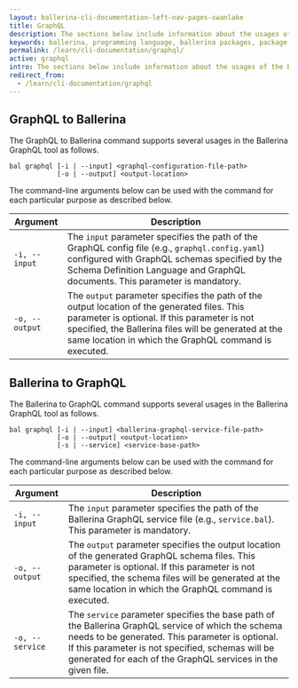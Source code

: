 ```yaml
---
layout: ballerina-cli-documentation-left-nav-pages-swanlake
title: GraphQL
description: The sections below include information about the usages of the Ballerina GraphQL tool.
keywords: ballerina, programming language, ballerina packages, package structure, package layout, GraphQL
permalink: /learn/cli-documentation/graphql/
active: graphql
intro: The sections below include information about the usages of the Ballerina GraphQL tool.
redirect_from:
  - /learn/cli-documentation/graphql
---
```


## GraphQL to Ballerina 

The GraphQL to Ballerina command supports several usages in the Ballerina GraphQL tool as follows.

```
bal graphql [-i | --input] <graphql-configuration-file-path>
            [-o | --output] <output-location>
```

The command-line arguments below can be used with the command for each particular purpose as described below.

| Argument       | Description                                                                                                                                                                                                                                                   |
|----------------|---------------------------------------------------------------------------------------------------------------------------------------------------------------------------------------------------------------------------------------------------------------|
| `-i, --input`  | The `input` parameter specifies the path of the GraphQL config file (e.g., `graphql.config.yaml`) configured with GraphQL schemas specified by the Schema Definition Language and GraphQL documents. This parameter is mandatory.                             |
| `-o, --output` | The `output` parameter specifies the path of the output location of the generated files. This parameter is optional. If this parameter is not specified, the Ballerina files will be generated at the same location in which the GraphQL command is executed. |

## Ballerina to GraphQL

The Ballerina to GraphQL command supports several usages in the Ballerina GraphQL tool as follows.

```
bal graphql [-i | --input] <ballerina-graphql-service-file-path>
            [-o | --output] <output-location>
            [-s | --service] <service-base-path>
```

The command-line arguments below can be used with the command for each particular purpose as described below.

| Argument        | Description                                                                                                                                                                                                                                                               |
|-----------------|---------------------------------------------------------------------------------------------------------------------------------------------------------------------------------------------------------------------------------------------------------------------------|
| `-i, --input`   | The `input` parameter specifies the path of the Ballerina GraphQL service file (e.g., `service.bal`). This parameter is mandatory.                                                                                                                                        |
| `-o, --output`  | The `output` parameter specifies the output location of the generated GraphQL schema files. This parameter is optional. If this parameter is not specified, the schema files will be generated at the same location in which the GraphQL command is executed.             |
| `-o, --service` | The `service` parameter specifies the base path of the Ballerina GraphQL service of which the schema needs to be generated. This parameter is optional. If this parameter is not specified, schemas will be generated for each of the GraphQL services in the given file. |

<style> #tree-expand-all , #tree-collapse-all, .cTocElements {display:none;} .cGitButtonContainer {padding-left: 40px;} </style>
